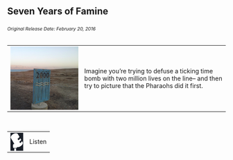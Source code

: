<div style="text-align:left">

<h2>Seven Years of Famine</h2>
<i style="font-size:75%">Original Release Date: February 20, 2016</i>

</div>

<br>

<table>
    <td><img src="slides/images/episode1.png" style="vertical-align:top"></td>
    <td style="vertical-align:middle">Imagine you’re trying to defuse a ticking time bomb with two million lives on the line– and then try to picture that the Pharaohs did it first.</td>
</table>

<br>

<table>
    <td>
        <a>
            <img src="slides/images/mic.png" style="vertical-align:top; width:30px">
        </a>
    </td>
    <td style="vertical-align:middle">Listen </td>
</table>